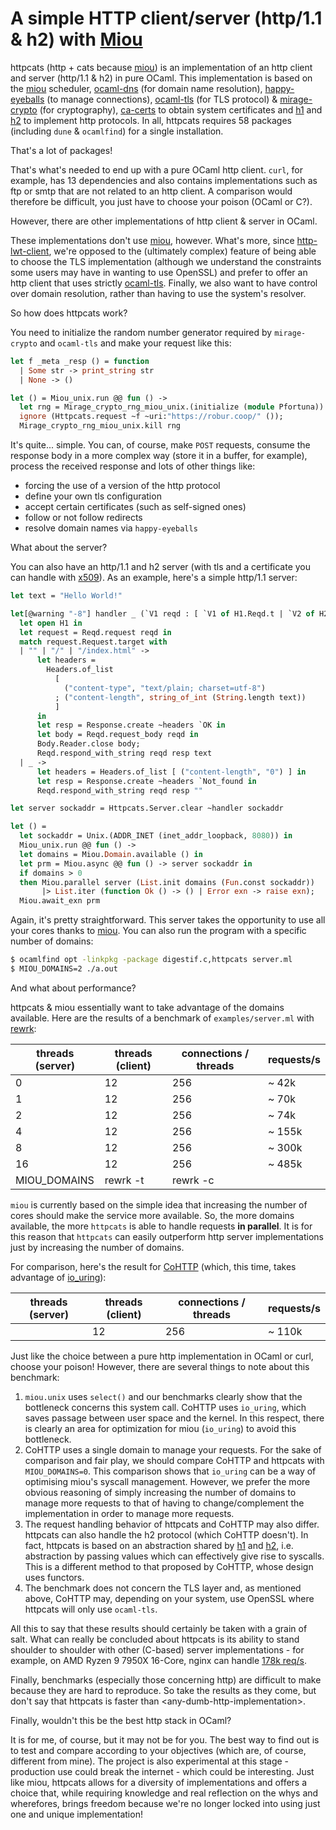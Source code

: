 # A simple HTTP client/server (http/1.1 & h2) with [Miou][miou]

httpcats (http + cats because [miou][miou]) is an implementation of an http
client and server (http/1.1 & h2) in pure OCaml. This implementation is based on
the [miou][miou] scheduler, [ocaml-dns][ocaml-dns] (for domain name resolution),
[happy-eyeballs][happy-eyeballs] (to manage connections), [ocaml-tls][ocaml-tls]
(for TLS protocol) & [mirage-crypto][mirage-crypto] (for cryptography),
[ca-certs][ca-certs] to obtain system certificates and [h1][h1] and [h2][h2] to
implement http protocols. In all, httpcats requires 58 packages (including
`dune` & `ocamlfind`) for a single installation.

That's a lot of packages!

That's what's needed to end up with a pure OCaml http client. `curl`, for
example, has 13 dependencies and also contains implementations such as ftp or
smtp that are not related to an http client. A comparison would therefore be
difficult, you just have to choose your poison (OCaml or C?).

However, there are other implementations of http client & server in OCaml.

These implementations don't use [miou], however. What's more, since
[http-lwt-client], we're opposed to the (ultimately complex) feature of being
able to choose the TLS implementation (although we understand the constraints
some users may have in wanting to use OpenSSL) and prefer to offer an http
client that uses strictly [ocaml-tls][ocaml-tls]. Finally, we also want to have
control over domain resolution, rather than having to use the system's resolver.

So how does httpcats work?

You need to initialize the random number generator required by `mirage-crypto`
and `ocaml-tls` and make your request like this:
```ocaml
let f _meta _resp () = function
  | Some str -> print_string str
  | None -> ()

let () = Miou_unix.run @@ fun () ->
  let rng = Mirage_crypto_rng_miou_unix.(initialize (module Pfortuna)) in
  ignore (Httpcats.request ~f ~uri:"https://robur.coop/" ());
  Mirage_crypto_rng_miou_unix.kill rng
```

It's quite... simple. You can, of course, make `POST` requests, consume the
response body in a more complex way (store it in a buffer, for example), process
the received response and lots of other things like:
- forcing the use of a version of the http protocol
- define your own tls configuration
- accept certain certificates (such as self-signed ones)
- follow or not follow redirects
- resolve domain names via `happy-eyeballs`

What about the server?

You can also have an http/1.1 and h2 server (with tls and a certificate you can
handle with [x509][x509]). As an example, here's a simple http/1.1 server:
```ocaml
let text = "Hello World!"

let[@warning "-8"] handler _ (`V1 reqd : [ `V1 of H1.Reqd.t | `V2 of H2.Reqd.t ]) =
  let open H1 in
  let request = Reqd.request reqd in
  match request.Request.target with
  | "" | "/" | "/index.html" ->
      let headers =
        Headers.of_list
          [
            ("content-type", "text/plain; charset=utf-8")
          ; ("content-length", string_of_int (String.length text))
          ]
      in
      let resp = Response.create ~headers `OK in
      let body = Reqd.request_body reqd in
      Body.Reader.close body;
      Reqd.respond_with_string reqd resp text
  | _ ->
      let headers = Headers.of_list [ ("content-length", "0") ] in
      let resp = Response.create ~headers `Not_found in
      Reqd.respond_with_string reqd resp ""

let server sockaddr = Httpcats.Server.clear ~handler sockaddr

let () =
  let sockaddr = Unix.(ADDR_INET (inet_addr_loopback, 8080)) in
  Miou_unix.run @@ fun () ->
  let domains = Miou.Domain.available () in
  let prm = Miou.async @@ fun () -> server sockaddr in
  if domains > 0
  then Miou.parallel server (List.init domains (Fun.const sockaddr))
       |> List.iter (function Ok () -> () | Error exn -> raise exn);
  Miou.await_exn prm
```

Again, it's pretty straightforward. This server takes the opportunity to use all
your cores thanks to [miou][miou]. You can also run the program with a specific
number of domains:
```sh
$ ocamlfind opt -linkpkg -package digestif.c,httpcats server.ml
$ MIOU_DOMAINS=2 ./a.out
```

And what about performance?

httpcats & miou essentially want to take advantage of the domains available.
Here are the results of a benchmark of `examples/server.ml` with [rewrk][rewrk]:

| threads (server) | threads (client) | connections / threads | requests/s |
|------------------|------------------|-----------------------|------------|
| 0                | 12               | 256                   | ~ 42k      |
| 1                | 12               | 256                   | ~ 70k      |
| 2                | 12               | 256                   | ~ 74k      |
| 4                | 12               | 256                   | ~ 155k     |
| 8                | 12               | 256                   | ~ 300k     |
| 16               | 12               | 256                   | ~ 485k     |
| MIOU_DOMAINS     | rewrk -t         | rewrk -c              |            |

`miou` is currently based on the simple idea that increasing the number of cores
should make the service more available. So, the more domains available, the more
`httpcats` is able to handle requests **in parallel**. It is for this reason
that `httpcats` can easily outperform http server implementations just by
increasing the number of domains.

For comparison, here's the result for [CoHTTP][cohttp] (which, this time, takes
advantage of [io_uring][io_uring]):

| threads (server) | threads (client) | connections / threads | requests/s |
|------------------|------------------|-----------------------|------------|
|                  | 12               | 256                   | ~ 110k     |

Just like the choice between a pure http implementation in OCaml or curl, choose
your poison! However, there are several things to note about this benchmark:
1) `miou.unix` uses `select()` and our benchmarks clearly show that the
   bottleneck concerns this system call. CoHTTP uses `io_uring`, which saves
   passage between user space and the kernel. In this respect, there is clearly
   an area for optimization for miou (`io_uring`) to avoid this bottleneck.
2) CoHTTP uses a single domain to manage your requests. For the sake of
   comparison and fair play, we should compare CoHTTP and httpcats with
   `MIOU_DOMAINS=0`. This comparison shows that `io_uring` can be a way of
   optimising miou's syscall management. However, we prefer the more obvious
   reasoning of simply increasing the number of domains to manage more requests
   to that of having to change/complement the implementation in order to manage
   more requests.
3) The request handling behavior of httpcats and CoHTTP may also differ.
   httpcats can also handle the h2 protocol (which CoHTTP doesn't). In fact,
   httpcats is based on an abstraction shared by [h1][h1] and [h2][h2], i.e.
   abstraction by passing values which can effectively give rise to syscalls.
   This is a different method to that proposed by CoHTTP, whose design uses
   functors.
4) The benchmark does not concern the TLS layer and, as mentioned above, CoHTTP
   may, depending on your system, use OpenSSL where httpcats will only use
   `ocaml-tls`.

All this to say that these results should certainly be taken with a grain of
salt. What can really be concluded about httpcats is its ability to stand
shoulder to shoulder with other (C-based) server implementations - for example,
on AMD Ryzen 9 7950X 16-Core, nginx can handle [178k req/s][nginx-benchmark].

Finally, benchmarks (especially those concerning http) are difficult to make
because they are hard to reproduce. So take the results as they come, but don't
say that httpcats is faster than \<any-dumb-http-implementation\>.

Finally, wouldn't this be the best http stack in OCaml?

It is for me, of course, but it may not be for you. The best way to find out is
to test and compare according to your objectives (which are, of course,
different from mine). The project is also experimental at this stage -
production use could break the internet - which could be interesting. Just like
miou, httpcats allows for a diversity of implementations and offers a choice
that, while requiring knowledge and real reflection on the whys and wherefores,
brings freedom because we're no longer locked into using just one and unique
implementation!

[miou]: https://github.com/robur-coop/miou
[ocaml-dns]: https://github.com/mirage/ocaml-dns
[happy-eyeballs]: https://github.com/robur-coop/happy-eyeballs
[ocaml-tls]: https://github.com/mirleft/ocaml-tls
[ca-certs]: https://github.com/mirage/ca-certs
[h1]: https://github.com/robur-coop/ocaml-h1
[h2]: https://github.com/anmonteiro/ocaml-h2
[http-lwt-client]: https://github.com/robur-coop/http-lwt-client
[x509]: https://github.com/mirleft/ocaml-x509
[io_uring]: https://github.com/ocaml-multicore/ocaml-uring
[nginx-benchmark]: https://openbenchmarking.org/test/pts/nginx&eval=f9e860ca197d88a133e3ae0496e96fa3c79e33fe#metrics
[cohttp]: https://github.com/mirage/ocaml-cohttp
[rewrk]: https://github.com/lnx-search/rewrk
[mirage-crypto]: https://github.com/mirage/mirage-crypto
